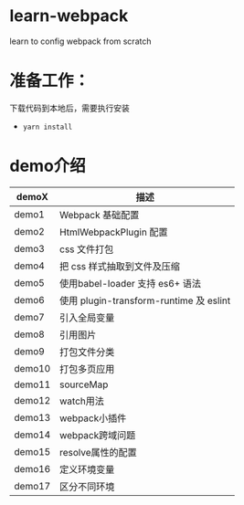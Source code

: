 # learn-webpack
learn to config webpack from scratch

#  准备工作：
下载代码到本地后，需要执行安装
+ `yarn install`

# demo介绍
|demoX|描述|
|---|---|
|demo1|Webpack 基础配置|
|demo2|HtmlWebpackPlugin 配置|
|demo3|css 文件打包|
|demo4|把 css 样式抽取到文件及压缩|
|demo5|使用babel-loader 支持 es6+ 语法|
|demo6|使用 plugin-transform-runtime 及 eslint |
|demo7|引入全局变量|
|demo8|引用图片|
|demo9|打包文件分类|
|demo10|打包多页应用|
|demo11|sourceMap|
|demo12|watch用法|
|demo13|webpack小插件|
|demo14|webpack跨域问题|
|demo15|resolve属性的配置|
|demo16|定义环境变量|
|demo17|区分不同环境|